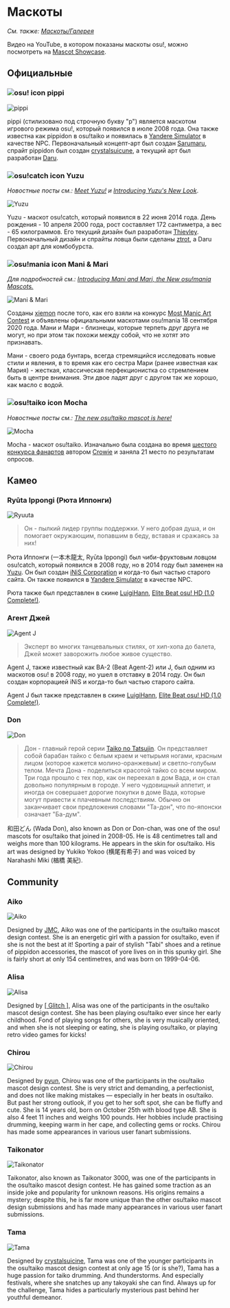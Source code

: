 # Маскоты

*См. также: [Маскоты/Галерея](/wiki/Mascots/Gallery)*

Видео на YouTube, в котором показаны маскоты osu!, можно посмотреть на [Mascot Showcase](https://youtu.be/mJF2cAs_MrI).

## Официальные

### ![osu! icon](/wiki/shared/mode/osu.png) pippi

![pippi](img/pippi.png "pippi")

pippi (стилизовано под строчную букву "p") является маскотом игрового режима osu!, который появился в июле 2008 года. Она также известна как pippidon в osu!taiko и появилась в [Yandere Simulator](https://yanderesimulator.com) в качестве NPC. Первоначальный концепт-арт был создан [Sarumaru](https://osu.ppy.sh/users/9427), спрайт pippidon был создан [crystalsuicune](https://osu.ppy.sh/users/9974), а текущий арт был разработан [Daru](https://osu.ppy.sh/users/32480).

### ![osu!catch icon](/wiki/shared/mode/catch.png) Yuzu

*Новостные посты см.: [Meet Yuzu!](https://osu.ppy.sh/home/news/2014-06-21-meet-yuzu) и [Introducing Yuzu's New Look](https://osu.ppy.sh/home/news/2019-01-09-introducing-yuzu)*.

![Yuzu](img/Yuzu.png "Yuzu")

Yuzu - маскот osu!catch, который появился в 22 июня 2014 года. День рождения - 10 апреля 2000 года, рост составляет 172 сантиметра, а вес - 65 килограммов. Его текущий дизайн был разработан [Thievley](https://osu.ppy.sh/users/4717672). Первоначальный дизайн и спрайты ловца были сделаны [ztrot](https://osu.ppy.sh/users/6347), а Daru создал арт для комбобурста.

### ![osu!mania icon](/wiki/shared/mode/mania.png) Mani & Mari

*Для подробностей см.: [Introducing Mani and Mari, the New osu!mania Mascots.](https://osu.ppy.sh/home/news/2020-09-17-introducing-mani-mari-osumania)*

![Mani & Mari](https://assets.ppy.sh/media/mari-mani/wiki-key-condensed.png "Mani & Mari")

Созданы [xiemon](https://osu.ppy.sh/users/5203667) после того, как его взяли на конкурс [Most Manic Art Contest](https://osu.ppy.sh/community/contests/80) и объявлены официальными маскотами osu!mania 18 сентября 2020 года. Мани и Мари - близнецы, которые терпеть друг друга не могут, но при этом так похожи между собой, что не хотят это признавать.

Мани - своего рода бунтарь, всегда стремящийся исследовать новые стили и явления, в то время как его сестра Мари (ранее известная как Мария) - жесткая, классическая перфекционистка со стремлением быть в центре внимания. Эти двое ладят друг с другом так же хорошо, как масло с водой.

### ![osu!taiko icon](/wiki/shared/mode/taiko.png) Mocha

*Новостные посты см.: [The new osu!taiko mascot is here!](https://osu.ppy.sh/home/news/2017-05-25-the-new-osutaiko-mascot-is-here)*

![Mocha](img/Mocha.png "Mocha")

Mocha - маскот osu!taiko. Изначально была создана во время [шестого конкурса фанартов](https://osu.ppy.sh/community/contests/2) автором [Crowie](https://osu.ppy.sh/users/6894067) и заняла 21 место по результатам опросов.

## Камео

### Ryūta Ippongi (Рюта Иппонги)

![Ryuuta](img/Ryuuta.png "Ryuuta")

> Он - пылкий лидер группы поддержки. У него добрая душа, и он помогает окружающим, попавшим в беду, вставая и сражаясь за них!

Рюта Иппонги (一本木龍太, Ryūta Ippongi) был чиби-фруктовым ловцом osu!catch, который появился в 2008 году, но в 2014 году был заменен на [Yuzu](#yuzu). Он был создан [iNiS Corporation](https://en.wikipedia.org/wiki/INiS) и когда-то был частью старого сайта. Он также появился в [Yandere Simulator](https://yanderesimulator.com) в качестве NPC.

Рюта также был представлен в скине [LuigiHann](https://osu.ppy.sh/users/1079), [Elite Beat osu! HD (1.0 Complete!)](https://osu.ppy.sh/community/forums/topics/190357).

### Агент Джей

![Agent J](img/Agent_J.png "Agent J")

> Эксперт во многих танцевальных стилях, от хип-хопа до балета, Джей может заворожить любое живое существо.

Agent J, также известный как BA-2 (Beat Agent-2) или J, был одним из маскотов osu! в 2008 году, но ушел в отставку в 2014 году. Он был создан корпорацией iNiS и когда-то был частью старого сайта.

Agent J был также представлен в скине [LuigiHann](https://osu.ppy.sh/users/1079), [Elite Beat osu! HD (1.0 Complete!)](https://osu.ppy.sh/community/forums/topics/190357).

### Don

![Don](img/Don.png "Don")

> Дон - главный герой серии [Taiko no Tatsujin](https://en.wikipedia.org/wiki/Taiko_no_Tatsujin). Он представляет собой барабан тайко с белым краем и четырьмя ногами, красным лицом (которое кажется молино-оранжевым) и светло-голубым телом. Мечта Дона - поделиться красотой тайко со всем миром. Три года прошло с тех пор, как он переехал в дом Вада, и он стал довольно популярным в городе. У него чудовищный аппетит, и иногда он совершает дорогие покупки в доме Вада, которые могут привести к плачевным последствиям. Обычно он заканчивает свои предложения словами "Та-дон", что по-японски означает "Ба-дум".

和田どん (Wada Don), also known as Don or Don-chan, was one of the osu! mascots for osu!taiko that joined in 2008-05. He is 48 centimetres tall and weighs more than 100 kilograms. He appears in the skin for osu!taiko. His art was designed by Yukiko Yokoo (横尾有希子) and was voiced by Narahashi Miki (楢橋 美紀).

## Community

### Aiko

![Aiko](img/Aiko.png "Aiko")

Designed by [JMC](https://osu.ppy.sh/users/774010), Aiko was one of the participants in the osu!taiko mascot design contest. She is an energetic girl with a passion for osu!taiko, even if she is not the best at it! Sporting a pair of stylish "Tabi" shoes and a retinue of pippidon accessories, the mascot of yore lives on in this spunky girl. She is fairly short at only 154 centimetres, and was born on 1999-04-06.

### Alisa

![Alisa](img/Alisa.png "Alisa")

Designed by [\[ Glitch \]](https://osu.ppy.sh/users/3781400), Alisa was one of the participants in the osu!taiko mascot design contest. She has been playing osu!taiko ever since her early childhood. Fond of playing songs for others, she is very musically oriented, and when she is not sleeping or eating, she is playing osu!taiko, or playing retro video games for kicks!

### Chirou

![Chirou](img/Chirou.png "Chirou")

Designed by [pyun](https://osu.ppy.sh/users/981534), Chirou was one of the participants in the osu!taiko mascot design contest. She is very strict and demanding, a perfectionist, and does not like making mistakes — especially in her beats in osu!taiko. But past her strong outlook, if you get to her soft spot, she can be fluffy and cute. She is 14 years old, born on October 25th with blood type AB. She is also 4 feet 11 inches and weighs 100 pounds. Her hobbies include practising drumming, keeping warm in her cape, and collecting gems or rocks. Chirou has made some appearances in various user fanart submissions.

### Taikonator

![Taikonator](img/Taikonator.png "Taikonator")

Taikonator, also known as Taikonator 3000, was one of the participants in the osu!taiko mascot design contest. He has gained some traction as an inside joke and popularity for unknown reasons. His origins remains a mystery; despite this, he is far more unique than the other osu!taiko mascot design submissions and has made many appearances in various user fanart submissions.

### Tama

![Tama](img/Tama.png "Tama")

Designed by [crystalsuicine](https://osu.ppy.sh/users/9974), Tama was one of the younger participants in the osu!taiko mascot design contest at only age 15 (or is she?), Tama has a huge passion for taiko drumming. And thunderstorms. And especially festivals, where she snatches up any takoyaki she can find. Always up for the challenge, Tama hides a particularly mysterious past behind her youthful demeanor.
